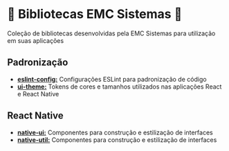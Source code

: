 # 🐰 Bibliotecas EMC Sistemas 🐰

Coleção de bibliotecas desenvolvidas pela EMC Sistemas para utilização em suas aplicações

## Padronização

- [**eslint-config:**](https://github.com/emcsistemas/bibliotecas-npm/tree/c84c53d0a9474a6afd0a97934bde7f351b5c9ca2/eslint-config) Configurações ESLint para padronização de código 
- [**ui-theme:**](https://github.com/emcsistemas/bibliotecas-npm/tree/c84c53d0a9474a6afd0a97934bde7f351b5c9ca2/ui-theme) Tokens de cores e tamanhos utilizados nas aplicações React e React Native  

## React Native

- [**native-ui:**](https://github.com/emcsistemas/bibliotecas-npm/tree/6a94b4478deaeda727ea939f273bd775d98b9307/native-ui) Componentes para construção e estilização de interfaces
- [**native-util:**](https://github.com/emcsistemas/bibliotecas-npm/tree/6a94b4478deaeda727ea939f273bd775d98b9307/native-ui) Componentes para construção e estilização de interfaces